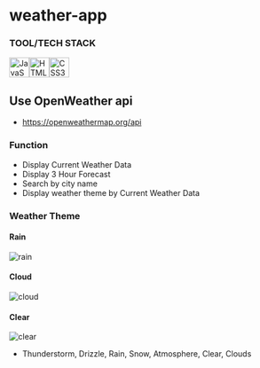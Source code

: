 # weather-app

### TOOL/TECH STACK
<p align="left">
<a href="https://developer.mozilla.org/en-US/docs/Web/JavaScript" target="_blank" rel="noreferrer"><img src="https://raw.githubusercontent.com/danielcranney/readme-generator/main/public/icons/skills/javascript-colored.svg" width="36" height="36" alt="JavaScript" /></a><a href="https://developer.mozilla.org/en-US/docs/Glossary/HTML5" target="_blank" rel="noreferrer"><img src="https://raw.githubusercontent.com/danielcranney/readme-generator/main/public/icons/skills/html5-colored.svg" width="36" height="36" alt="HTML5" /></a><a href="https://www.w3.org/TR/CSS/#css" target="_blank" rel="noreferrer"><img src="https://raw.githubusercontent.com/danielcranney/readme-generator/main/public/icons/skills/css3-colored.svg" width="36" height="36" alt="CSS3" /></a>
</p>

## Use OpenWeather api
* https://openweathermap.org/api

### Function
* Display Current Weather Data
* Display 3 Hour Forecast
* Search by city name
* Display weather theme by Current Weather Data

### Weather Theme
#### Rain
![rain](https://github.com/user-attachments/assets/02dbb2d3-b69e-4948-b073-f7cbe9dfd8a1)

#### Cloud
![cloud](https://github.com/user-attachments/assets/24a3cb25-e039-4d86-89b1-26b8f93ef309)

#### Clear 
![clear](https://github.com/user-attachments/assets/9a9ebb2a-a0b9-43d5-ba9e-c7c811d25e7d)

* Thunderstorm, Drizzle, Rain, Snow, Atmosphere, Clear, Clouds
    



